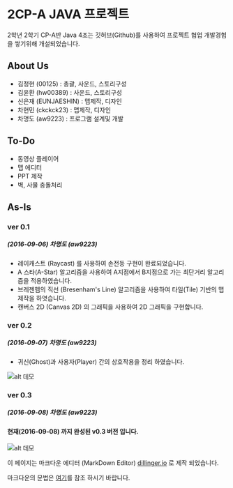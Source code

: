 # 2CP-A JAVA 프로젝트

2학년 2학기 CP-A반 Java 4조는 깃허브(Github)를 사용하여 프로젝트 협업 개발경험을 쌓기위해 개설되었습니다.

## About Us

- 김정현 (00125) : 총괄, 사운드, 스토리구성
- 김윤환 (hw00389) : 사운드, 스토리구성
- 신은재 (EUNJAESHIN) : 맵제작, 디자인
- 차현민 (ckckck23) : 맵제작, 디자인
- 차명도 (aw9223) : 프로그램 설계및 개발

## To-Do
- 동영상 플레이어
- 맵 에디터
- PPT 제작
- 벽, 사물 충돌처리

## As-Is

### ver 0.1
##### (2016-09-06) 차명도 (aw9223)
- 레이캐스트 (Raycast) 를 사용하여 손전등 구현이 완료되었습니다.
- A 스타(A-Star) 알고리즘을 사용하여 A지점에서 B지점으로 가는 최단거리 알고리즘을 적용하였습니다.
- 브레젠헴의 직선 (Bresenham's Line) 알고리즘을 사용하여 타일(Tile) 기반의 맵 제작을 하엿습니다.
- 캔버스 2D (Canvas 2D) 의 그래픽을 사용하여 2D 그래픽을 구현합니다.

### ver 0.2
##### (2016-09-07) 차명도 (aw9223)
- 귀신(Ghost)과 사용자(Player) 간의 상호작용을 정리 하였습니다.

![alt 데모](https://github.com/2016-yeung-jin-cpa/kr.ac.yeungjin.2cpa.java4/blob/master/demo/v0.2.gif?raw=true)

### ver 0.3
##### (2016-09-08) 차명도 (aw9223)

#### 현재(2016-09-08) 까지 완성된 v0.3 버전 입니다.
![alt 데모](https://github.com/2016-yeung-jin-cpa/kr.ac.yeungjin.2cpa.java4/blob/master/demo/v0.3.gif?raw=true)

이 페이지는 마크다운 에디터 (MarkDown Editor) [dillinger.io](http://dillinger.io/) 로 제작 되었습니다.

마크다운의 문법은 [여기](https://namu.wiki/w/%EB%A7%88%ED%81%AC%EB%8B%A4%EC%9A%B4#s-2)를 참조 하시기 바랍니다.


